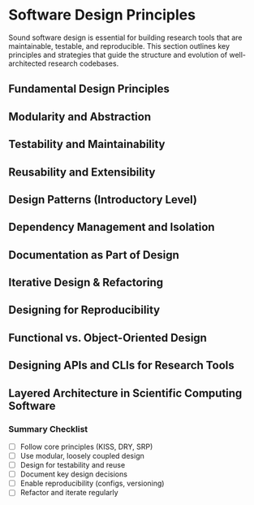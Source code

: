 # Software Design Principles

Sound software design is essential for building research tools that are maintainable, testable, and reproducible. This section outlines key principles and strategies that guide the structure and evolution of well-architected research codebases.

## Fundamental Design Principles

## Modularity and Abstraction

## Testability and Maintainability

## Reusability and Extensibility

## Design Patterns (Introductory Level)

## Dependency Management and Isolation

## Documentation as Part of Design

## Iterative Design & Refactoring

## Designing for Reproducibility

## Functional vs. Object-Oriented Design

## Designing APIs and CLIs for Research Tools

## Layered Architecture in Scientific Computing Software

### Summary Checklist

- [ ] Follow core principles (KISS, DRY, SRP)  
- [ ] Use modular, loosely coupled design  
- [ ] Design for testability and reuse  
- [ ] Document key design decisions  
- [ ] Enable reproducibility (configs, versioning)  
- [ ] Refactor and iterate regularly  
